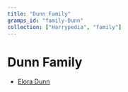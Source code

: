 ```yaml
---
title: "Dunn Family"
gramps_id: "family-Dunn"
collection: ["Harrypedia", "family"]
---
```


# Dunn Family

- [Elora Dunn](/Harrypedia/people/Dunn/Elora/)
